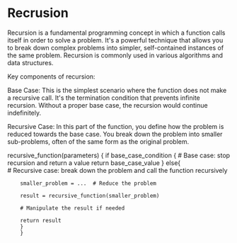 # Recrusion
Recursion is a fundamental programming concept in which a function calls itself in order to solve a problem. 
It's a powerful technique that allows you to break down complex problems into simpler, self-contained instances of the same problem. 
Recursion is commonly used in various algorithms and data structures.

Key components of recursion:

Base Case: This is the simplest scenario where the function does not make a recursive call. 
           It's the termination condition that prevents infinite recursion. Without a proper base case, the recursion would continue indefinitely.

Recursive Case: In this part of the function, you define how the problem is reduced towards the base case. 
               You break down the problem into smaller sub-problems, often of the same form as the original problem.
               
 recursive_function(parameters)
 {
    if base_case_condition
    {
        # Base case: stop recursion and return a value
        return base_case_value
        }
    else{      
    # Recursive case: break down the problem and call the function recursively
    
        smaller_problem = ...  # Reduce the problem
        
        result = recursive_function(smaller_problem)
        
        # Manipulate the result if needed
        
        return result
        }
        }
